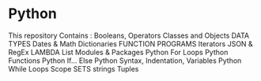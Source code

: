 # Python
This repository Contains : Booleans, Operators  Classes and Objects  DATA TYPES  Dates &amp; Math  Dictionaries  FUNCTION PROGRAMS  Iterators  JSON &amp; RegEx  LAMBDA  List  Modules &amp; Packages  Python For Loops  Python Functions  Python If... Else  Python Syntax, Indentation, Variables  Python While Loops  Scope  SETS  strings  Tuples 
